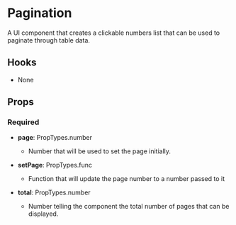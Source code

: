 # Pagination

A UI component that creates a clickable numbers list that can be used to paginate through table data.

## Hooks

-   None

## Props

### Required

-   **page**: PropTypes.number

    -   Number that will be used to set the page initially.

-   **setPage**: PropTypes.func

    -   Function that will update the page number to a number passed to it

-   **total**: PropTypes.number

    -   Number telling the component the total number of pages that can be displayed.
